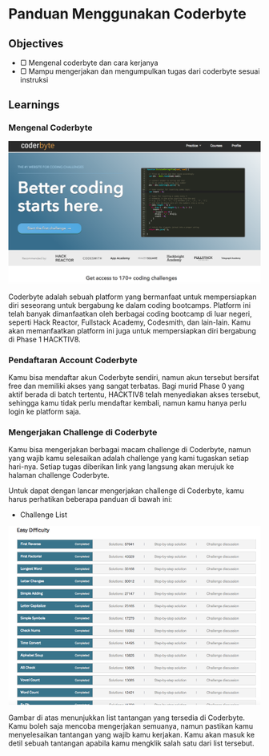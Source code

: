 # Panduan Menggunakan Coderbyte

## Objectives

- ▢ Mengenal coderbyte dan cara kerjanya
- ▢ Mampu mengerjakan dan mengumpulkan tugas dari coderbyte sesuai instruksi

## Learnings

### Mengenal Coderbyte

![Coderbyte Front](assets/coderbyte-front.png)

Coderbyte adalah sebuah platform yang bermanfaat untuk mempersiapkan diri seseorang untuk bergabung ke dalam coding bootcamps. Platform ini telah banyak dimanfaatkan oleh berbagai coding bootcamp di luar negeri, seperti Hack Reactor, Fullstack Academy, Codesmith, dan lain-lain. Kamu akan memanfaatkan platform ini juga untuk mempersiapkan diri bergabung di Phase 1 HACKTIV8.

### Pendaftaran Account Coderbyte

Kamu bisa mendaftar akun Coderbyte sendiri, namun akun tersebut bersifat free dan memiliki akses yang sangat terbatas. Bagi murid Phase 0 yang aktif berada di batch tertentu, HACKTIV8 telah menyediakan akses tersebut, sehingga kamu tidak perlu mendaftar kembali, namun kamu hanya perlu login ke platform saja.

### Mengerjakan Challenge di Coderbyte

Kamu bisa mengerjakan berbagai macam challenge di Coderbyte, namun yang wajib kamu selesaikan adalah challenge yang kami tugaskan setiap hari-nya. Setiap tugas diberikan link yang langsung akan merujuk ke halaman challenge Coderbyte.

Untuk dapat dengan lancar mengerjakan challenge di Coderbyte, kamu harus perhatikan beberapa panduan di bawah ini:

- Challenge List

![Coderbyte Challenge List](assets/cb-challenge-list.png)

Gambar di atas menunjukkan list tantangan yang tersedia di Coderbyte. Kamu boleh saja mencoba mengerjakan semuanya, namun pastikan kamu menyelesaikan tantangan yang wajib kamu kerjakan. Kamu akan masuk ke detil sebuah tantangan apabila kamu mengklik salah satu dari list tersebut.

